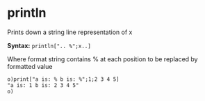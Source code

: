 # println

Prints down a string line representation of x

**Syntax:** ```println[".. %";x..]```

Where format string contains % at each position to be replaced by formatted value

```o
o)print["a is: % b is: %";1;2 3 4 5]
"a is: 1 b is: 2 3 4 5"
o)
```
